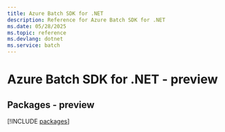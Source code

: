 ```yaml
---
title: Azure Batch SDK for .NET
description: Reference for Azure Batch SDK for .NET
ms.date: 05/28/2025
ms.topic: reference
ms.devlang: dotnet
ms.service: batch
---
```

# Azure Batch SDK for .NET - preview
## Packages - preview
[!INCLUDE [packages](batch-index.md)]